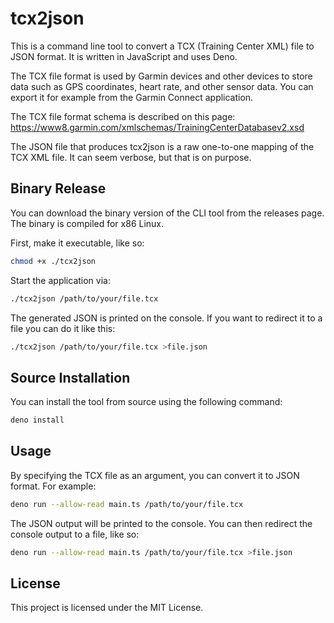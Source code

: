 # tcx2json

This is a command line tool to convert a TCX (Training Center XML) file to JSON format. It is written in JavaScript and uses Deno.

The TCX file format is used by Garmin devices and other devices to store data such as GPS coordinates, heart rate, and other sensor data. You can export it for example from the Garmin Connect application.

The TCX file format schema is described on this page: https://www8.garmin.com/xmlschemas/TrainingCenterDatabasev2.xsd

The JSON file that produces tcx2json is a raw one-to-one mapping of the TCX XML file. It
can seem verbose, but that is on purpose.

## Binary Release

You can download the binary version of the CLI tool from the releases page. The binary is compiled for x86 Linux.

First, make it executable, like so:

```bash
chmod +x ./tcx2json
```

Start the application via:

```bash
./tcx2json /path/to/your/file.tcx
```

The generated JSON is printed on the console. If you want to redirect it to a file you
can do it like this:

```bash
./tcx2json /path/to/your/file.tcx >file.json
```

## Source Installation

You can install the tool from source using the following command:

```bash
deno install 
```

## Usage

By specifying the TCX file as an argument, you can convert it to JSON format. For example:

```bash
deno run --allow-read main.ts /path/to/your/file.tcx
```

The JSON output will be printed to the console. You can then redirect the console output to
a file, like so:

```bash
deno run --allow-read main.ts /path/to/your/file.tcx >file.json
```

## License

This project is licensed under the MIT License.
